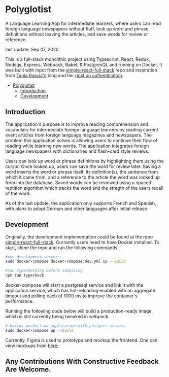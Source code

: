 # Polyglotist

A Language Learning App for intermediate learners, where users can read foreign language newspapers without fluff, look up word and phrase definitions without leaving the articles, and save words for review or reference.

last update: Sep 07, 2020

This is a full-stack monolithic project using Typescript, React, Redux, Node.js, Express, Webpack, Babel, & PostgresQL and running on Docker. It was built with input from the [simple-react-full-stack](https://github.com/crsandeep/simple-react-full-stack) repo and inspiration from [Tania Rascia's](https://www.taniarascia.com/) blog and her [post on authentication](https://www.taniarascia.com/).

- [Polyglotist](#polyglotist)
  - [Introduction](#introduction)
  - [Development](#development)

## Introduction

The application's purpose is to improve reading comprehension and vocabulary for intermediate foreign language learners by reading current event articles from foreign language magazines and newspapers. The problem this application solves is allowing users to continue their flow of reading while learning new words. The application integrates foreign language newspapers with dictionaries and flash-card style reviews.

Users can look up word or phrase definitions by highlighting them using the cursor. Once looked up, users can save the word for review later. Saving a word inserts the word or phrase itself, its definition(s), the sentence from which it came from, and a reference to the article the word was looked up from into the database. Saved words can be reviewed using a spaced-reptition algorithm which tracks the word and the stregth of the users recall of the word.

As of the last update, the application only supports French and Spanish, with plans to adopt German and other languages after initial release.

## Development

Originally, the development implementation could be found at the repo [simple-react-full-stack](https://github.com/crsandeep/simple-react-full-stack). Currently users need to have Docker installed. To start, clone the repo and run the following commands:

```bash
#run development servers
sudo docker-compose docker-compose.dev.yml up --build

#run typechecking before compiling
npm run typecheck
```

docker-compose will start a postgresql service and link it with the application service, which has hot-reloading enabled with an aggregate timeout and polling each of 1000 ms to improve the container's performance.

Running the following code below will build a production-ready image, which is still currently being tweaked in webpack.

```bash
# builds production application with postgres service
sudo docker-compose up --build
```

Currently, Figma is used to prototype and mockup the frontend. One can view mockups from [here:](https://www.figma.com/file/E1SqSr0kkhiWNjqTokBLUw/Polyglotist-v1?node-id=0%3A1)

## Any Contributions With Constructive Feedback Are Welcome.
